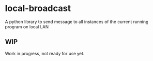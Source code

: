 # local-broadcast

A python library to send message to all instances of the current running program on local LAN

## WIP

Work in progress, not ready for use yet.